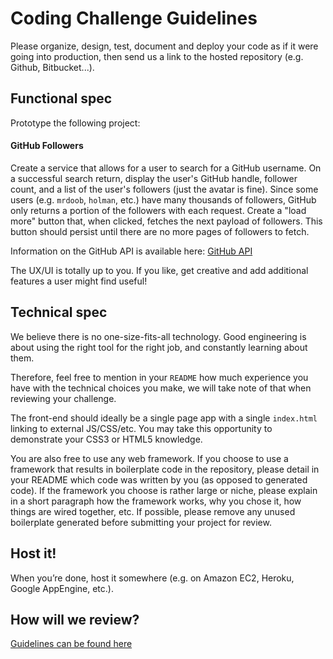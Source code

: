 Coding Challenge Guidelines
===========================

Please organize, design, test, document and deploy your code as if it were going
into production, then send us a link to the hosted repository (e.g. Github,
Bitbucket...).


Functional spec
---------------

Prototype the following project:

#### GitHub Followers

Create a service that allows for a user to search for a GitHub username. On a
successful search return, display the user's GitHub handle, follower count, and
a list of the user's followers (just the avatar is fine). Since some users (e.g.
`mrdoob`, `holman`, etc.) have many thousands of followers, GitHub only returns
a portion of the followers with each request. Create a "load more" button that,
when clicked, fetches the next payload of followers. This button should persist
until there are no more pages of followers to fetch.

Information on the GitHub API is available here: [GitHub API](https://developer.github.com/v3/)

The UX/UI is totally up to you. If you like, get creative and add additional
features a user might find useful!


Technical spec
--------------

We believe there is no one-size-fits-all technology. Good engineering is about
using the right tool for the right job, and constantly learning about them.

Therefore, feel free to mention in your `README` how much experience you have
with the technical choices you make, we will take note of that when reviewing
your challenge.

The front-end should ideally be a single page app with a single `index.html`
linking to external JS/CSS/etc. You may take this opportunity to demonstrate
your CSS3 or HTML5 knowledge.

You are also free to use any web framework. If you choose to use a framework
that results in boilerplate code in the repository, please detail in your
README which code was written by you (as opposed to generated code). If the
framework you choose is rather large or niche, please explain in a short
paragraph how the framework works, why you chose it, how things are wired
together, etc. If possible, please remove any unused boilerplate generated
before submitting your project for review.


Host it!
--------

When you’re done, host it somewhere (e.g. on Amazon EC2, Heroku, Google AppEngine, etc.).

How will we review?
-------------------

[Guidelines can be found here](readme.md)
